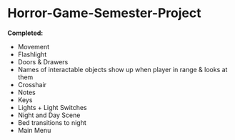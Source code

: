 # Horror-Game-Semester-Project

**Completed:**
- Movement
- Flashlight
- Doors & Drawers
- Names of interactable objects show up when player in range & looks at them
- Crosshair
- Notes
- Keys
- Lights + Light Switches
- Night and Day Scene
- Bed transitions to night
- Main Menu
